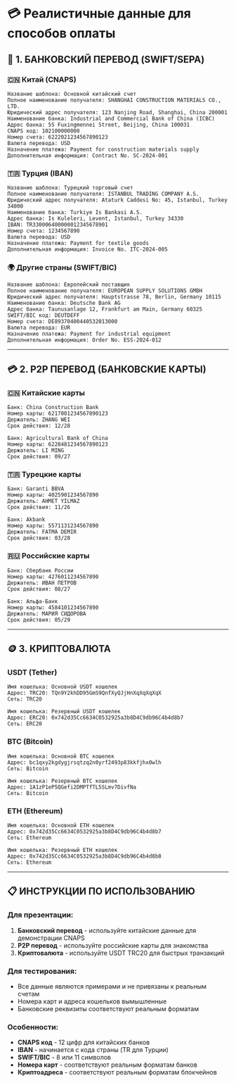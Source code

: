 # 💳 Реалистичные данные для способов оплаты

## 🏦 **1. БАНКОВСКИЙ ПЕРЕВОД (SWIFT/SEPA)**

### 🇨🇳 **Китай (CNAPS)**
```
Название шаблона: Основной китайский счет
Полное наименование получателя: SHANGHAI CONSTRUCTION MATERIALS CO., LTD.
Юридический адрес получателя: 123 Nanjing Road, Shanghai, China 200001
Наименование банка: Industrial and Commercial Bank of China (ICBC)
Адрес банка: 55 Fuxingmennei Street, Beijing, China 100031
CNAPS код: 102100000000
Номер счета: 6222021234567890123
Валюта перевода: USD
Назначение платежа: Payment for construction materials supply
Дополнительная информация: Contract No. SC-2024-001
```

### 🇹🇷 **Турция (IBAN)**
```
Название шаблона: Турецкий торговый счет
Полное наименование получателя: ISTANBUL TRADING COMPANY A.S.
Юридический адрес получателя: Ataturk Caddesi No: 45, Istanbul, Turkey 34000
Наименование банка: Turkiye Is Bankasi A.S.
Адрес банка: Is Kuleleri, Levent, Istanbul, Turkey 34330
IBAN: TR330006400000012345678901
Номер счета: 1234567890
Валюта перевода: USD
Назначение платежа: Payment for textile goods
Дополнительная информация: Invoice No. ITC-2024-005
```

### 🌍 **Другие страны (SWIFT/BIC)**
```
Название шаблона: Европейский поставщик
Полное наименование получателя: EUROPEAN SUPPLY SOLUTIONS GMBH
Юридический адрес получателя: Hauptstrasse 78, Berlin, Germany 10115
Наименование банка: Deutsche Bank AG
Адрес банка: Taunusanlage 12, Frankfurt am Main, Germany 60325
SWIFT/BIC код: DEUTDEFF
Номер счета: DE89370400440532013000
Валюта перевода: EUR
Назначение платежа: Payment for industrial equipment
Дополнительная информация: Order No. ESS-2024-012
```

---

## 💳 **2. P2P ПЕРЕВОД (БАНКОВСКИЕ КАРТЫ)**

### 🇨🇳 **Китайские карты**
```
Банк: China Construction Bank
Номер карты: 6217001234567890123
Держатель: ZHANG WEI
Срок действия: 12/28
```

```
Банк: Agricultural Bank of China
Номер карты: 6228481234567890123
Держатель: LI MING
Срок действия: 09/27
```

### 🇹🇷 **Турецкие карты**
```
Банк: Garanti BBVA
Номер карты: 4025901234567890
Держатель: AHMET YILMAZ
Срок действия: 11/26
```

```
Банк: Akbank
Номер карты: 5571131234567890
Держатель: FATMA DEMIR
Срок действия: 03/28
```

### 🇷🇺 **Российские карты**
```
Банк: Сбербанк России
Номер карты: 4276011234567890
Держатель: ИВАН ПЕТРОВ
Срок действия: 08/27
```

```
Банк: Альфа-Банк
Номер карты: 4584101234567890
Держатель: МАРИЯ СИДОРОВА
Срок действия: 05/29
```

---

## 🪙 **3. КРИПТОВАЛЮТА**

### **USDT (Tether)**
```
Имя кошелька: Основной USDT кошелек
Адрес: TRC20: TQn9Y2khDD95GmS9QnfXyQJjHnXqXqXqXqX
Сеть: TRC20
```

```
Имя кошелька: Резервный USDT кошелек
Адрес: ERC20: 0x742d35Cc6634C0532925a3b8D4C9db96C4b4d8b7
Сеть: ERC20
```

### **BTC (Bitcoin)**
```
Имя кошелька: Основной BTC кошелек
Адрес: bc1qxy2kgdygjrsqtzq2n0yrf2493p83kkfjhx0wlh
Сеть: Bitcoin
```

```
Имя кошелька: Резервный BTC кошелек
Адрес: 1A1zP1eP5QGefi2DMPTfTL5SLmv7DivfNa
Сеть: Bitcoin
```

### **ETH (Ethereum)**
```
Имя кошелька: Основной ETH кошелек
Адрес: 0x742d35Cc6634C0532925a3b8D4C9db96C4b4d8b7
Сеть: Ethereum
```

```
Имя кошелька: Резервный ETH кошелек
Адрес: 0x742d35Cc6634C0532925a3b8D4C9db96C4b4d8b8
Сеть: Ethereum
```

---

## 📋 **ИНСТРУКЦИИ ПО ИСПОЛЬЗОВАНИЮ**

### **Для презентации:**
1. **Банковский перевод** - используйте китайские данные для демонстрации CNAPS
2. **P2P перевод** - используйте российские карты для знакомства
3. **Криптовалюта** - используйте USDT TRC20 для быстрых транзакций

### **Для тестирования:**
- Все данные являются примерами и не привязаны к реальным счетам
- Номера карт и адреса кошельков вымышленные
- Банковские реквизиты соответствуют реальным форматам

### **Особенности:**
- **CNAPS код** - 12 цифр для китайских банков
- **IBAN** - начинается с кода страны (TR для Турции)
- **SWIFT/BIC** - 8 или 11 символов
- **Номера карт** - соответствуют реальным форматам банков
- **Криптоадреса** - соответствуют реальным форматам блокчейнов 